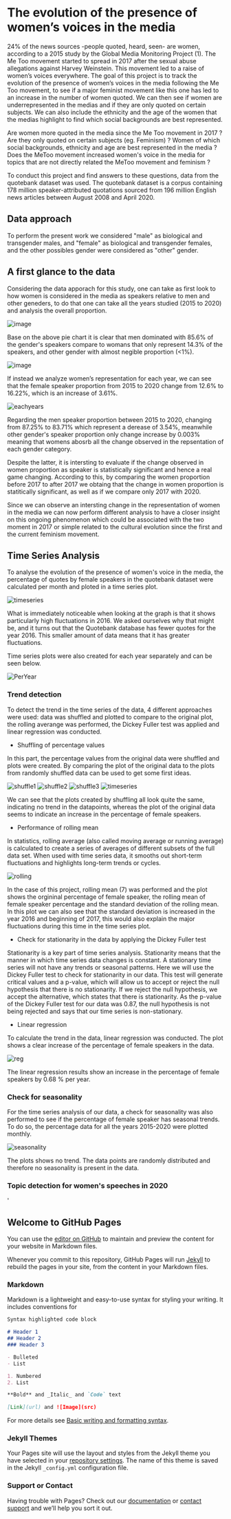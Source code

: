 
# The evolution of the presence of women’s voices in the media

24% of the news sources -people quoted, heard, seen- are women, according to a 2015 study by the Global Media Monitoring Project (1).
The Me Too movement started to spread in 2017 after the sexual abuse allegations against Harvey Weinstein. This movement led to a raise of women’s voices everywhere.
The goal of this project is to track the evolution of the presence of women’s voices in the media following the Me Too movement, to see if a major feminist movement like this one has led to an increase in the number of women quoted. We can then see if women are underrepresented in the medias and if they are only quoted on certain subjects. We can also include the ethnicity and the age of the women that the medias highlight to find which social backgrounds are best represented.

Are women more quoted in the media since the Me Too movement in 2017 ? Are they only quoted on certain subjects (eg. Feminism) ? Women of which social backgrounds, ethnicity and age are best represented in the media ? Does the MeToo movement increased women's voice in the media for topics that are not directly related the MeToo movement and feminism ?

To conduct this project and find answers to these questions, data from the quotebank dataset was used. The quotebank dataset is a corpus containing 178 million speaker-attributed quotations sourced from 196 million English news articles between August 2008 and April 2020.

## Data approach 

To perform the present work we considered "male" as biological and transgender males, and "female" as biological and transgender females, and the other possibles gender  were considered as "other" gender. 

## A first glance to the data

Considering the data apporach for this study, one can take as first look to how women is considered in the media as speakers relative to men and other geneders, to do that one can take all the years studied (2015 to 2020) and analysis the overall proportion. 

![image](https://user-images.githubusercontent.com/91272237/146225019-7ef98f47-adab-4d9e-820b-6942ddc9789d.png)

Base on the above pie chart it is clear that men dominated with 85.6% of the gender's speakers compare to womans that only represent 14.3% of the speakers, and other gender with almost negible proportion (<1%).

![image](https://user-images.githubusercontent.com/91272237/146229279-5de6300a-e1be-4b49-8298-cafda2cbcc73.png)

If instead we analyze women’s representation for each year, we can see that the female speaker proportion from 2015 to 2020 change from 12.6% to 16.22%, which is an increase of 3.61%. 

![eachyears](https://user-images.githubusercontent.com/91272237/146222509-d69f2460-32cd-4b87-b5b2-731be6f35123.png)

Regarding the men speaker proportion between 2015 to 2020, changing from 87.25% to	 83.71% which represent a derease of 3.54%, meanwhile other gender's speaker proportion only change increase by 0.003% meaning that womens abosrb all the change observed in the repsentation of each gender category. 

Despite the latter, it is intersting to evaluate if the change observed in women proportion as speaker is statistically significant and hence a real game changing. According to this, by comparing the women proportion before 2017 to after 2017 we obtaing that the change in women proportion is statitically significant, as well as if we compare only 2017 with 2020. 

Since we can observe an intersting change in the representation of women in the media we can now perform different analysis to have a closer insight on this ongoing phenomenon which could be associated with the two moment in 2017 or simple related to the cultural evolution since the first and the current feminism movement. 

## Time Series Analysis

To analyse the evolution of the presence of women's voice in the media, the percentage of quotes by female speakers in the quotebank dataset were calculated per month and ploted in a time series plot. 

![timeseries](https://user-images.githubusercontent.com/91726001/146341654-82347c16-40e4-488f-9cfe-77036315b76d.png)

What is immediately noticeable when looking at the graph is that it shows particularly high fluctuations in 2016. We asked ourselves why that might be, and it turns out that the Quotebank database has fewer quotes for the year 2016. This smaller amount of data means that it has greater fluctuations. 

Time series plots were also created for each year separately and can be seen below. 

![PerYear](https://user-images.githubusercontent.com/91272237/146222922-514ffc7c-0f09-4e05-ab61-1c36bbda28e1.png)

### Trend detection

To detect the trend in the time series of the data, 4 different approaches were used: data was shuffled and plotted to compare to the original plot, the rolling averange was performed, the Dickey Fuller test was applied and linear regression was conducted. 

- Shuffling of percentage values

In this part, the percentage values from the original data were shuffled and plots were created. By comparing the plot of the original data to the plots from randomly shuffled data can be used to get some first ideas.  

![shuffle1](https://user-images.githubusercontent.com/91726001/146341320-fb574c4a-2c92-4f88-ba2b-731b3421774b.png)
![shuffle2](https://user-images.githubusercontent.com/91726001/146341284-61eba204-5580-4f16-a3ff-8396eea9fc7f.png)
![shuffle3](https://user-images.githubusercontent.com/91726001/146341128-0f9fa9bc-10d9-42cf-aeec-7cf8602de5f8.png)
![timeseries](https://user-images.githubusercontent.com/91726001/146341403-908bd45b-111c-41cd-8223-669558992493.png)

          
We can see that the plots created by shuffling all look quite the same, indicating no trend in the datapoints, whereas the plot of the original data seems to indicate an increase in the percentage of female speakers.  

- Performance of rolling mean 

In statistics, rolling average (also called moving average or running average) is calculated to create a series of averages of different subsets of the full data set. When used with time series data, it smooths out short-term fluctuations and highlights long-term trends or cycles. 

![rolling](https://user-images.githubusercontent.com/91726001/146338375-abb3a593-a36d-4559-a1eb-d17a36724cfb.png)

In the case of this project, rolling mean (7) was performed and the plot shows the orgininal percentage of female speaker, the rolling mean of female speaker percentage and the standard deviation of the rolling mean. In this plot we can also see that the standard deviation is increased in the year 2016 and beginning of 2017, this would also explain the major fluctuations during this time in the time series plot. 

- Check for stationarity in the data by applying the Dickey Fuller test

Stationarity is a key part of time series analysis. Stationarity means that the manner in which time series data changes is constant. A stationary time series will not have any trends or seasonal patterns. Here we will use the Dickey Fuller test to check for stationarity in our data. This test will generate critical values and a p-value, which will allow us to accept or reject the null hypothesis that there is no stationarity. If we reject the null hypothesis, we accept the alternative, which states that there is stationarity. As the p-value of the Dickey Fuller test for our data was 0.87, the null hypothesis is not being rejected and says that our time series is non-stationary. 

- Linear regression

To calculate the trend in the data, linear regression was conducted. The plot shows a clear increase of the percentage of female speakers in the data.  

![reg](https://user-images.githubusercontent.com/91726001/146344228-d7ee567b-7405-49f4-9140-0f1e5bab5286.png)

The linear regression results show an increase in the percentage of female speakers by 0.68 % per year.

### Check for seasonality

For the time series analysis of our data, a check for seasonality was also performed to see if the percentage of female speaker has seasonal trends. To do so, the percentage data for all the years 2015-2020 were plotted monthly. 

![seasonality](https://user-images.githubusercontent.com/91726001/146344280-5cf7eb3a-bc53-4bf6-bfae-4751fb554df6.png)

The plots shows no trend. The data points are randomly distributed and therefore no seasonality is present in the data. 

### Topic detection for women's speeches in 2020

<link rel="stylesheet" type="text/css" href="https://cdn.jsdelivr.net/gh/bmabey/pyLDAvis@3.3.1/pyLDAvis/js/ldavis.v1.0.0.css">
<div id="ldavis_el1392820840974338886766994874"></div><script type="text/javascript">\n\nvar ldavis_el1392820840974338886766994874_data = {"mdsDat": {"x": [-0.0008585790366174938, -0.0026230382657705083, -0.0369594843378019, 0.04044110164018991], "y": [0.005081921297968409, 0.03470364841636374, -0.022020046436921466, -0.017765523277410655], "topics": [1, 2, 3, 4], "cluster": [1, 1, 1, 1], "Freq": [56.053258217602405, 25.063965444142873, 10.564804125852278, 8.317972212402447]}, "tinfo": {"Term": ["hope", "feel_like", "kid", "young", "live", "hear", "mean", "ask", "market", "lead", "happy", "face", "man", "run", "end", "let", "job", "case", "grow", "system", "use", "care", "song", "industry", "doesn", "today", "build", "matter", "girl", "New", "neutral", "Life", "magical", "carbon", "coast", "meat", "symbolic", "airport", "overnight", "epidemic", "Tennessee", "licence", "mad", "foremost", "grand", "Chief", "wildlife", "drill", "Agreement", "bacteria", "liberty", "spare", "casualty", "ACT", "conclude", "diabetes", "treasure", "veil", "exception", "heroine", "employ", "blind", "amenity", "organize", "considerable", "email", "dedicated", "debt", "reserve", "cook", "surround", "east", "stick", "idea", "possibility", "Court", "use", "match", "send", "bit", "fund", "increase", "price", "service", "region", "future", "school", "student", "include", "line", "order", "stop", "learn", "sexual", "game", "pay", "shoot", "area", "money", "patient", "set", "million", "person", "girl", "spend", "job", "care", "month", "end", "today", "kid", "allow", "bad", "live", "strong", "ask", "grow", "mean", "young", "story", "number", "run", "actually", "hope", "plight", "Social Security", "abundance", "Kong", "thigh", "Premier", "Economic", "Hong", "crude", "squeeze", "kapag", "autonomy", "pile", "Hong Kong", "Grace", "Semitism", "slide", "significance", "membership", "actionable", "African - Americans", "inner", "dense", "poise", "BBC", "attuned", "Security", "bruise", "revolutionary", "controversy", "internationally", "South_Africa", "the next few years", "examine", "siya", "finding", "South Africa", "Africa", "survivor", "monument", "mission", "register", "the United States", "organization", "national", "let", "range", "harm", "story", "open", "United", "reform", "social", "mean", "South", "small", "film", "man", "understand", "process", "proud", "point", "amazing", "thank", "number", "fight", "school", "hope", "company", "police", "law", "force", "system", "power", "key", "ensure", "area", "live", "local", "young", "fun", "old", "today", "actually", "end", "health", "care", "job", "service", "student", "girl", "Lyme", "slice", "terrifying", "psyche", "glimpse", "shortlist", "Alexander", "cabinet", "sprint", "Digital", "pornography", "intervene", "captain", "Carter", "adoption", "doll", "happily", "poster", "Yemen", "certification", "Society", "Theatre", "Congressman", "humanitarian", "italian", "reply", "sunshine", "ecosystem", "Palestinians", "whistle", "dairy", "narrow", "European_Union", "division", "Season", "the European Union", "kiss", "don_think", "visit", "market", "matter", "announce", "powerful", "member", "inspire", "voice", "hope", "lead", "young", "dream", "happy", "turn", "news", "health", "feel_like", "write", "stage", "plan", "role", "deal", "don_want", "action", "real", "doesn", "person", "girl", "friend", "live", "face", "job", "game", "let", "kid", "run", "past", "proud", "old", "mean", "away", "meet", "Alex", "mosque", "execution", "pretend", "breeding", "the Soviet Union", "Soviet", "Syrians", "drum", "mandatory", "vitality", "Becky", "Madison", "profoundly", "comfortably", "Ghana", "quota", "Jews", "occupy", "Leo", "unclear", "Year", "turnover", "practically", "remark", "reiterate", "intent", "this evening", "grieve", "gutte", "Afghanistan", "convey", "plate", "protective", "David", "executive", "favorite", "Women", "pocket", "feel_like", "sentence", "movie", "Sunday", "hear", "song", "hope", "morning", "attack", "God", "New", "ask", "kid", "season", "industry", "Trump", "system", "man", "build", "grow", "information", "end", "case", "easy", "use", "actually", "mean", "care", "live", "today", "student", "bad", "stop", "face", "set", "run", "lead", "young", "job", "open", "strong", "point", "happy"], "Freq": [357.0, 256.0, 321.0, 338.0, 368.0, 257.0, 366.0, 301.0, 219.0, 227.0, 253.0, 257.0, 308.0, 293.0, 335.0, 338.0, 348.0, 269.0, 291.0, 269.0, 322.0, 336.0, 170.0, 220.0, 259.0, 331.0, 261.0, 204.0, 336.0, 172.0, 13.467263650207904, 11.526049720024538, 10.4739900443763, 21.877937745824397, 14.290989648087567, 20.911887575728887, 8.54150790750308, 14.251784976162481, 9.478941212404493, 12.33117018084707, 13.244890128213308, 9.451679553451706, 15.097974377394344, 8.49231667263122, 11.341885446893517, 16.061918130479246, 9.410118060926246, 12.181774170986198, 7.499703084362077, 8.4414070087285, 10.297404607367383, 7.47766275300907, 8.394580161598466, 7.4571117726776075, 14.871291712305542, 12.138918009351016, 10.235162805183878, 7.434646993481509, 11.13632404943265, 10.218596268786264, 19.429459800688374, 12.999886725754637, 11.142233298982333, 15.677991641925058, 10.212143560896155, 24.16427386321171, 27.38036126108585, 27.31511048829346, 20.52309197561327, 24.572071243427605, 31.752724382487134, 16.133752316332227, 47.73880049383325, 169.2802562384866, 36.34605628926131, 32.74688441929967, 222.45689813492422, 66.85129750441509, 101.62962644853546, 179.5078835466312, 91.01005973696417, 151.35418794634015, 72.71130835261278, 220.57412730191697, 73.13819419109463, 185.60057161178915, 241.7188888402838, 216.57497834846595, 162.86838339532392, 128.77467437574902, 101.15825132170934, 150.21199536097143, 190.35595041308295, 49.153173526213564, 201.90179027176237, 187.35564211739162, 66.80736405700635, 185.9123928732421, 176.822511422982, 117.776310321682, 162.69073443098043, 112.6582040346423, 190.63627035260586, 204.46341349168708, 125.12424131376824, 209.54397575038877, 201.65118856047536, 156.0837339025711, 198.70071883421076, 196.41983381035448, 191.37995250408235, 149.3742825340063, 163.7113574493619, 209.01153516791348, 174.77902000897456, 175.96955424560696, 170.5794491229504, 195.674434605691, 185.56308261720713, 182.90996027456947, 172.65930684291763, 169.53037365272084, 168.60325298577047, 176.88502976978936, 5.882400708530839, 6.701002674596055, 5.857353969603921, 10.037663493902082, 5.8219121542235825, 9.139725014879941, 5.801037103373285, 9.11573950024622, 4.942618924631048, 4.913599208031395, 4.838495288197482, 4.837329787082432, 6.424584813943898, 7.215843490191469, 6.397588498329942, 4.723487489331892, 5.509698121557533, 5.461271227245883, 9.995800194943545, 5.3103823584229435, 4.535645867816096, 10.687563403080867, 4.510099584468265, 5.271742105303282, 12.588290551698, 5.928254826034285, 14.097828893755578, 4.4645598354366, 5.890316518954356, 6.498880357707516, 12.894364863525727, 16.053033453161806, 7.939599688556862, 12.060876227636289, 14.601212178199395, 19.602954830416277, 14.926379914469827, 29.171041647039623, 16.173267397169838, 11.487762201895825, 24.703384574673105, 17.456545337487928, 23.883988997397328, 36.18143149886564, 73.95717747315184, 119.27585226005758, 33.88273724266725, 23.524624615583907, 107.11041498701817, 88.7661299973676, 33.76771652454939, 28.831698415022032, 70.2804763974084, 106.64263470100677, 36.085669079457496, 68.63930810044009, 80.54633572007978, 93.0771737417528, 86.08272501681681, 82.06988222280755, 73.32332696650114, 85.12246775608321, 64.05494711594633, 62.1917202502371, 86.74320640880313, 72.00399323871888, 97.64853180644306, 94.23653021434492, 71.21286744620889, 62.046847446552235, 75.82898272236505, 53.168092557830434, 75.82725523377647, 61.73304003944016, 41.17276615537684, 70.07322698297813, 79.0752093910185, 88.9781829128305, 66.62269402860086, 82.48555239720682, 65.0933350927588, 70.60155795874817, 78.19889527947804, 73.89866433403616, 77.61192812409455, 72.93020273291178, 75.90145849716677, 74.33602900900081, 73.42804919495632, 72.62049995680506, 71.36548195801294, 5.065692322675571, 5.5634752976787185, 3.616448685198967, 4.773840688247481, 4.125888185427378, 4.050735480658652, 3.2783731493898403, 4.985898634792864, 4.951225976235333, 3.3284740881814563, 4.301444515829997, 3.706501961611681, 3.6935646733758594, 4.5907701505646585, 5.076617835362516, 4.12060228277356, 4.369762162604741, 3.4865615786961985, 3.4781784026270937, 4.011798884829892, 4.016868258406201, 4.029142734280212, 3.8830317652561774, 7.419681835563488, 3.8787382659312524, 3.272756618503898, 4.2774753952404305, 6.2074441841051815, 2.685094368298825, 4.165893164249356, 6.634041733808831, 7.124692474383475, 7.557826868381546, 6.081224068841995, 6.402400223271281, 6.308100902409311, 7.9200268552202715, 33.70825516118099, 21.414928032297862, 39.25232478582224, 36.0539553704861, 13.184452936344753, 15.689294497447236, 31.143457606123253, 21.83886447853637, 24.44711306620173, 46.4643331941727, 34.60637317229045, 43.72675425201584, 25.57576323288637, 36.272527860127504, 31.691129399216933, 19.1875237519679, 38.853421694106345, 35.5725689626337, 31.807549952996222, 21.130246492472306, 36.2059603387948, 29.1713325507395, 31.8774222007526, 25.129266271985273, 28.938178189138256, 35.85021992000487, 34.05555224252939, 36.918644403823336, 38.64555792875812, 32.95108694756304, 39.649414738244786, 33.05887123260299, 38.32728767234388, 36.01279254456104, 36.51753401209816, 35.58514061494224, 34.206318716377986, 28.446813291582224, 29.622030435060527, 30.555284762201275, 32.52990962633614, 29.951185750825076, 29.696145096838514, 5.313071546980465, 4.283677348531647, 3.1579464943392894, 5.5618503866239095, 3.3777217637072745, 3.267537882557263, 3.226636882706125, 3.3348021637117347, 2.9026261407253138, 2.849792594556832, 3.1123355635959484, 3.1830819146869804, 3.179626794807976, 2.537302593847217, 2.6230117393938768, 4.796387901846778, 4.669454355758302, 4.212997555916096, 3.0054385686323157, 2.5249000548594562, 2.546515634356587, 7.878405059025875, 3.3663913061757955, 3.2518737741038586, 3.2441825951780197, 2.3952045362056453, 3.57164049452083, 2.376367670976271, 3.612102739268264, 3.9078171458173716, 4.302023804380334, 4.5875682392097135, 4.688049895472284, 3.8903886252624273, 10.90152123207843, 8.495654477268445, 11.937911828802596, 6.544350259921809, 5.111908559028882, 38.024087740329506, 8.40360614735003, 19.14091577872627, 8.734204953400788, 33.638731907979256, 25.296813625707635, 39.68335868398873, 14.610625803510834, 19.797868348428434, 18.92084324205675, 24.05410237168346, 33.38474149887227, 33.72572016042434, 23.650449309612743, 26.1399094262841, 19.99496963603889, 29.102034352412662, 30.88456342597754, 28.106907560481133, 29.277395926927543, 24.02728951441998, 31.244165393969553, 27.608422962547984, 22.366916068406173, 29.917170693276876, 28.130215276925448, 31.404840003784557, 29.540722489306823, 30.771882785328604, 29.236173772223857, 29.241475583546787, 26.1259770631958, 24.294139184323466, 25.811280424440195, 25.632908610163096, 26.870445453136423, 24.089230546705735, 27.05813055397032, 26.328581062558246, 24.833398402671182, 24.913115039586472, 24.71211987699331, 24.525646712081045], "Total": [357.0, 256.0, 321.0, 338.0, 368.0, 257.0, 366.0, 301.0, 219.0, 227.0, 253.0, 257.0, 308.0, 293.0, 335.0, 338.0, 348.0, 269.0, 291.0, 269.0, 322.0, 336.0, 170.0, 220.0, 259.0, 331.0, 261.0, 204.0, 336.0, 172.0, 14.398303267269002, 12.340793886719863, 11.292800527235594, 23.60573669310381, 15.435760418281635, 22.594840876535624, 9.229848357170068, 15.405621892405502, 10.258698514708351, 13.351273918686822, 14.34639057519177, 10.249939159419679, 16.39345047037285, 9.223728792446238, 12.328154569089698, 17.469474479149085, 10.244065539285948, 13.297921611081014, 8.187367550318735, 9.216358831720566, 11.26783539616966, 8.185107709938872, 9.19565831417371, 8.181686803713909, 16.335733759755325, 13.341957241536548, 11.252111028251097, 8.177653228923454, 12.249995167535921, 11.25104285831766, 21.503507789321556, 14.366357255580816, 12.292684922424169, 17.435781669245397, 11.248364715102968, 27.48636302367281, 31.410786211505485, 31.41324915662998, 23.33241646326161, 28.466949695377973, 37.50497372705273, 18.233020689277446, 58.5732622530049, 233.70023061043804, 43.927540488306875, 39.31782311820555, 322.5047394561052, 86.26101815681992, 137.62633854100562, 259.01277795167044, 122.11373115687405, 216.7709783532548, 96.20429294981373, 335.10725183888366, 97.84752523262232, 279.058595841246, 377.4734896839457, 334.75027740815744, 242.40004877047883, 185.90163546896417, 141.90890416230556, 223.75466830443042, 294.2911584944226, 62.71419505169602, 318.805459714369, 297.04421172743145, 89.63455220580761, 296.65579618494684, 279.8030407895997, 173.83130486223124, 254.67616975624702, 165.31285923813954, 307.5491413799638, 336.4580938949799, 187.72025608210447, 348.5358734942917, 336.24679890306425, 247.9370146181694, 335.81188512632104, 331.32943369202917, 321.2939232117417, 235.30804279251774, 264.76655051076057, 368.41101560431736, 295.07618137334384, 301.67660680839595, 291.9449404120334, 366.25181893681844, 338.8335198204001, 338.2198121986723, 302.0803373573658, 293.21563068973154, 292.77052602690463, 357.2692518622957, 6.601855664988056, 7.542088665545745, 6.6001419213447, 11.342357118428973, 6.588401901380534, 10.372885258276378, 6.593881109961572, 10.388801495230432, 5.650384475874011, 5.647018819543575, 5.647711123454967, 5.650393785252663, 7.510352215780618, 8.512734574525467, 7.579128309779217, 5.6190160119418335, 6.631973692241644, 6.608727928312769, 12.361156035421907, 6.63311640851307, 5.6732344331382825, 13.388966934337626, 5.651006490972068, 6.645030362547574, 15.90988429031152, 7.496493307125066, 17.855516124034146, 5.675607266805615, 7.546806075678534, 8.330145295613868, 16.830363646454366, 21.122574202790407, 10.244582072528512, 15.866823102677968, 19.530818867368552, 26.989946497927747, 20.165318144877908, 43.13420028461665, 24.351704054860896, 16.243196721947236, 42.94028970101693, 28.210239920372686, 42.411726167346984, 72.78190150206981, 182.15712306693203, 338.97414195297546, 67.22922880516197, 42.48455084912327, 338.2198121986723, 266.6766088509831, 71.39701257258416, 57.692776026168126, 201.89277555942226, 366.25181893681844, 79.9317799584508, 198.08648207403607, 250.1268229925961, 308.25069925798283, 277.4882020943134, 259.02810027278605, 223.66910802226045, 282.12004138957025, 185.05205512921398, 181.65852207070208, 302.0803373573658, 227.93127431104304, 377.4734896839457, 357.2692518622957, 232.45044402684212, 189.0322410611172, 264.3945739954503, 149.70806152835695, 269.05162095604067, 194.138475476898, 99.21515625526561, 241.26753504648627, 296.65579618494684, 368.41101560431736, 224.4207674099962, 338.8335198204001, 218.28296358988578, 258.61107502721603, 331.32943369202917, 292.77052602690463, 335.81188512632104, 294.6801214771629, 336.24679890306425, 348.5358734942917, 335.10725183888366, 334.75027740815744, 336.4580938949799, 6.774652330000318, 7.845959269166948, 5.218939350233508, 6.933880756181003, 6.035839769952514, 6.109844851685083, 5.066796637610745, 7.804128717006936, 7.762569641395301, 5.299968132086229, 7.133911350008933, 6.203654454165645, 6.21997203031097, 7.866666161498276, 8.82083050712253, 7.1800216539057375, 7.660871275425897, 6.131221660771245, 6.120130722364175, 7.125004082572018, 7.157474605953243, 7.195974932014453, 7.042938530093939, 13.49109987525025, 7.125782927977119, 6.053801373153866, 8.028705634067093, 11.665816116369859, 5.119469726495698, 7.957008900979495, 12.721903268982595, 14.350905572269513, 15.858620907611062, 12.422090026930126, 13.292667946175943, 13.077093648369656, 18.396465318081958, 153.69745217825812, 81.97641791091631, 219.84052872938855, 204.95839367227728, 43.68979914424272, 59.13249080921115, 177.07711838524398, 103.17359375534681, 124.98918822506751, 357.2692518622957, 227.05698660078332, 338.8335198204001, 138.82404894058098, 253.65958747277563, 204.48939160987354, 87.26386562581199, 294.6801214771629, 256.7670764106676, 213.3563298664626, 104.33756668882907, 276.91935570770016, 187.36469390321443, 222.88770889687208, 146.29981744723426, 190.09333438458972, 284.9742825916594, 259.69714719830233, 307.5491413799638, 336.4580938949799, 249.34493191400142, 368.41101560431736, 257.6696028755819, 348.5358734942917, 318.805459714369, 338.97414195297546, 321.2939232117417, 293.21563068973154, 195.94991450998322, 223.66910802226045, 258.61107502721603, 366.25181893681844, 264.0762781300233, 251.6032532027359, 7.717374070440361, 6.90646158918266, 5.121975545722272, 9.311475183337565, 5.801993825875934, 5.81076341863343, 5.821097837698857, 6.022916072523683, 5.309893992375903, 5.324238018050528, 5.8937271878294855, 6.172414607529138, 6.256785452862801, 5.012913364313466, 5.357002200687131, 9.903763829047575, 9.732514408724787, 8.797426944773205, 6.322308474740584, 5.333573160272701, 5.411414872390543, 16.7438391846363, 7.162753198872573, 7.1691941105638675, 7.163802480710504, 5.294589293304782, 7.900084518611283, 5.28192879770202, 8.032272344179152, 8.822027334805957, 9.833299627205708, 10.734588945180942, 11.203819136380403, 9.00657656465267, 37.48398179737039, 26.73251731039411, 44.10489536469704, 19.010378225863192, 13.617682788064062, 256.7670764106676, 28.56746089285202, 100.9148173959866, 30.717675565832845, 257.8924547752502, 170.1290217637727, 357.2692518622957, 72.390559973642, 118.73472842194452, 115.06475845957469, 172.52454328672653, 301.67660680839595, 321.2939232117417, 177.26530536162875, 220.30505001624766, 138.1437939164923, 269.05162095604067, 308.25069925798283, 261.55527617869234, 291.9449404120334, 204.3615634129165, 335.81188512632104, 269.02409840930596, 182.14326200696775, 322.5047394561052, 292.77052602690463, 366.25181893681844, 336.24679890306425, 368.41101560431736, 331.32943369202917, 334.75027740815744, 264.76655051076057, 223.75466830443042, 257.6696028755819, 254.67616975624702, 293.21563068973154, 227.05698660078332, 338.8335198204001, 348.5358734942917, 266.6766088509831, 295.07618137334384, 282.12004138957025, 253.65958747277563], "Category": ["Default", "Default", "Default", "Default", "Default", "Default", "Default", "Default", "Default", "Default", "Default", "Default", "Default", "Default", "Default", "Default", "Default", "Default", "Default", "Default", "Default", "Default", "Default", "Default", "Default", "Default", "Default", "Default", "Default", "Default", "Topic1", "Topic1", "Topic1", "Topic1", "Topic1", "Topic1", "Topic1", "Topic1", "Topic1", "Topic1", "Topic1", "Topic1", "Topic1", "Topic1", "Topic1", "Topic1", "Topic1", "Topic1", "Topic1", "Topic1", "Topic1", "Topic1", "Topic1", "Topic1", "Topic1", "Topic1", "Topic1", "Topic1", "Topic1", "Topic1", "Topic1", "Topic1", "Topic1", "Topic1", "Topic1", "Topic1", "Topic1", "Topic1", "Topic1", "Topic1", "Topic1", "Topic1", "Topic1", "Topic1", "Topic1", "Topic1", "Topic1", "Topic1", "Topic1", "Topic1", "Topic1", "Topic1", "Topic1", "Topic1", "Topic1", "Topic1", "Topic1", "Topic1", "Topic1", "Topic1", "Topic1", "Topic1", "Topic1", "Topic1", "Topic1", "Topic1", "Topic1", "Topic1", "Topic1", "Topic1", "Topic1", "Topic1", "Topic1", "Topic1", "Topic1", "Topic1", "Topic1", "Topic1", "Topic1", "Topic1", "Topic1", "Topic1", "Topic1", "Topic1", "Topic1", "Topic1", "Topic1", "Topic1", "Topic1", "Topic1", "Topic1", "Topic1", "Topic1", "Topic1", "Topic2", "Topic2", "Topic2", "Topic2", "Topic2", "Topic2", "Topic2", "Topic2", "Topic2", "Topic2", "Topic2", "Topic2", "Topic2", "Topic2", "Topic2", "Topic2", "Topic2", "Topic2", "Topic2", "Topic2", "Topic2", "Topic2", "Topic2", "Topic2", "Topic2", "Topic2", "Topic2", "Topic2", "Topic2", "Topic2", "Topic2", "Topic2", "Topic2", "Topic2", "Topic2", "Topic2", "Topic2", "Topic2", "Topic2", "Topic2", "Topic2", "Topic2", "Topic2", "Topic2", "Topic2", "Topic2", "Topic2", "Topic2", "Topic2", "Topic2", "Topic2", "Topic2", "Topic2", "Topic2", "Topic2", "Topic2", "Topic2", "Topic2", "Topic2", "Topic2", "Topic2", "Topic2", "Topic2", "Topic2", "Topic2", "Topic2", "Topic2", "Topic2", "Topic2", "Topic2", "Topic2", "Topic2", "Topic2", "Topic2", "Topic2", "Topic2", "Topic2", "Topic2", "Topic2", "Topic2", "Topic2", "Topic2", "Topic2", "Topic2", "Topic2", "Topic2", "Topic2", "Topic2", "Topic2", "Topic2", "Topic2", "Topic3", "Topic3", "Topic3", "Topic3", "Topic3", "Topic3", "Topic3", "Topic3", "Topic3", "Topic3", "Topic3", "Topic3", "Topic3", "Topic3", "Topic3", "Topic3", "Topic3", "Topic3", "Topic3", "Topic3", "Topic3", "Topic3", "Topic3", "Topic3", "Topic3", "Topic3", "Topic3", "Topic3", "Topic3", "Topic3", "Topic3", "Topic3", "Topic3", "Topic3", "Topic3", "Topic3", "Topic3", "Topic3", "Topic3", "Topic3", "Topic3", "Topic3", "Topic3", "Topic3", "Topic3", "Topic3", "Topic3", "Topic3", "Topic3", "Topic3", "Topic3", "Topic3", "Topic3", "Topic3", "Topic3", "Topic3", "Topic3", "Topic3", "Topic3", "Topic3", "Topic3", "Topic3", "Topic3", "Topic3", "Topic3", "Topic3", "Topic3", "Topic3", "Topic3", "Topic3", "Topic3", "Topic3", "Topic3", "Topic3", "Topic3", "Topic3", "Topic3", "Topic3", "Topic3", "Topic3", "Topic4", "Topic4", "Topic4", "Topic4", "Topic4", "Topic4", "Topic4", "Topic4", "Topic4", "Topic4", "Topic4", "Topic4", "Topic4", "Topic4", "Topic4", "Topic4", "Topic4", "Topic4", "Topic4", "Topic4", "Topic4", "Topic4", "Topic4", "Topic4", "Topic4", "Topic4", "Topic4", "Topic4", "Topic4", "Topic4", "Topic4", "Topic4", "Topic4", "Topic4", "Topic4", "Topic4", "Topic4", "Topic4", "Topic4", "Topic4", "Topic4", "Topic4", "Topic4", "Topic4", "Topic4", "Topic4", "Topic4", "Topic4", "Topic4", "Topic4", "Topic4", "Topic4", "Topic4", "Topic4", "Topic4", "Topic4", "Topic4", "Topic4", "Topic4", "Topic4", "Topic4", "Topic4", "Topic4", "Topic4", "Topic4", "Topic4", "Topic4", "Topic4", "Topic4", "Topic4", "Topic4", "Topic4", "Topic4", "Topic4", "Topic4", "Topic4", "Topic4", "Topic4", "Topic4", "Topic4", "Topic4", "Topic4"], "logprob": [30.0, 29.0, 28.0, 27.0, 26.0, 25.0, 24.0, 23.0, 22.0, 21.0, 20.0, 19.0, 18.0, 17.0, 16.0, 15.0, 14.0, 13.0, 12.0, 11.0, 10.0, 9.0, 8.0, 7.0, 6.0, 5.0, 4.0, 3.0, 2.0, 1.0, -8.8566, -9.0122, -9.108, -8.3714, -8.7972, -8.4165, -9.3119, -8.8, -9.2078, -8.9447, -8.8732, -9.2107, -8.7423, -9.3177, -9.0284, -8.6804, -9.2151, -8.9569, -9.442, -9.3237, -9.125, -9.4449, -9.3293, -9.4477, -8.7574, -8.9604, -9.131, -9.4507, -9.0466, -9.1326, -8.4901, -8.8919, -9.0461, -8.7046, -9.1333, -8.272, -8.147, -8.1494, -8.4353, -8.2552, -7.9989, -8.6759, -7.5911, -6.3253, -7.8638, -7.968, -6.0521, -7.2544, -6.8355, -6.2666, -6.9459, -6.4372, -7.1704, -6.0606, -7.1645, -6.2333, -5.9691, -6.0789, -6.3639, -6.5988, -6.8402, -6.4448, -6.208, -7.5619, -6.1491, -6.2238, -7.255, -6.2316, -6.2817, -6.6881, -6.365, -6.7325, -6.2065, -6.1365, -6.6275, -6.1119, -6.1503, -6.4065, -6.1651, -6.1766, -6.2026, -6.4504, -6.3588, -6.1145, -6.2933, -6.2865, -6.3177, -6.1804, -6.2335, -6.2479, -6.3055, -6.3238, -6.3293, -6.2814, -8.88, -8.7497, -8.8843, -8.3456, -8.8904, -8.4394, -8.8939, -8.442, -9.0541, -9.06, -9.0754, -9.0756, -8.7919, -8.6757, -8.7961, -9.0994, -8.9455, -8.9543, -8.3498, -8.9823, -9.14, -8.2829, -9.1457, -8.9896, -8.1192, -8.8723, -8.006, -9.1558, -8.8787, -8.7804, -8.0952, -7.8761, -8.5801, -8.162, -7.9709, -7.6763, -7.9489, -7.2788, -7.8686, -8.2107, -7.445, -7.7923, -7.4788, -7.0634, -6.3485, -5.8705, -7.1291, -7.4939, -5.9781, -6.166, -7.1325, -7.2905, -6.3995, -5.9825, -7.0661, -6.4231, -6.2632, -6.1186, -6.1967, -6.2444, -6.3571, -6.2079, -6.4922, -6.5218, -6.189, -6.3753, -6.0706, -6.1062, -6.3863, -6.5241, -6.3235, -6.6785, -6.3235, -6.5292, -6.9342, -6.4024, -6.2816, -6.1636, -6.4529, -6.2394, -6.4762, -6.3949, -6.2927, -6.3493, -6.3003, -6.3625, -6.3225, -6.3434, -6.3557, -6.3667, -6.3842, -8.1656, -8.0719, -8.5026, -8.2249, -8.3708, -8.3892, -8.6007, -8.1815, -8.1884, -8.5856, -8.3291, -8.478, -8.4815, -8.264, -8.1634, -8.3721, -8.3134, -8.5392, -8.5416, -8.3988, -8.3976, -8.3945, -8.4315, -7.7839, -8.4326, -8.6024, -8.3347, -7.9623, -8.8004, -8.3612, -7.8959, -7.8245, -7.7655, -7.9829, -7.9314, -7.9462, -7.7187, -6.2703, -6.724, -6.1181, -6.2031, -7.209, -7.0351, -6.3495, -6.7044, -6.5916, -5.9494, -6.244, -6.0101, -6.5464, -6.197, -6.332, -6.8338, -6.1283, -6.2165, -6.3284, -6.7374, -6.1989, -6.4149, -6.3262, -6.564, -6.4229, -6.2087, -6.2601, -6.1794, -6.1336, -6.2931, -6.108, -6.2898, -6.1419, -6.2042, -6.1903, -6.2162, -6.2557, -6.44, -6.3996, -6.3685, -6.3059, -6.3885, -6.3971, -7.8788, -8.0942, -8.399, -7.833, -8.3318, -8.3649, -8.3775, -8.3446, -8.4834, -8.5017, -8.4136, -8.3911, -8.3922, -8.6179, -8.5846, -7.9811, -8.0079, -8.1108, -8.4485, -8.6228, -8.6142, -7.4848, -8.3351, -8.3697, -8.3721, -8.6755, -8.2759, -8.6834, -8.2647, -8.186, -8.0899, -8.0256, -8.004, -8.1905, -7.1601, -7.4094, -7.0693, -7.6704, -7.9174, -5.9108, -7.4203, -6.5971, -7.3817, -6.0333, -6.3183, -5.868, -6.8672, -6.5634, -6.6087, -6.3687, -6.0409, -6.0307, -6.3856, -6.2855, -6.5535, -6.1782, -6.1187, -6.213, -6.1722, -6.3698, -6.1071, -6.2309, -6.4414, -6.1505, -6.2121, -6.102, -6.1632, -6.1224, -6.1736, -6.1734, -6.286, -6.3587, -6.2982, -6.3051, -6.2579, -6.3672, -6.251, -6.2783, -6.3368, -6.3336, -6.3417, -6.3493], "loglift": [30.0, 29.0, 28.0, 27.0, 26.0, 25.0, 24.0, 23.0, 22.0, 21.0, 20.0, 19.0, 18.0, 17.0, 16.0, 15.0, 14.0, 13.0, 12.0, 11.0, 10.0, 9.0, 8.0, 7.0, 6.0, 5.0, 4.0, 3.0, 2.0, 1.0, 0.512, 0.5106, 0.5036, 0.5029, 0.5018, 0.5015, 0.5014, 0.501, 0.4998, 0.4994, 0.499, 0.4978, 0.4965, 0.4963, 0.4955, 0.4949, 0.494, 0.4912, 0.4911, 0.491, 0.4888, 0.4885, 0.4877, 0.4861, 0.4849, 0.4844, 0.4841, 0.4836, 0.4836, 0.4826, 0.4774, 0.4789, 0.4806, 0.4726, 0.4822, 0.4501, 0.4415, 0.4391, 0.4506, 0.4317, 0.4124, 0.4565, 0.3743, 0.2564, 0.3894, 0.396, 0.2075, 0.324, 0.2757, 0.2122, 0.2849, 0.2196, 0.2989, 0.1607, 0.2878, 0.171, 0.1331, 0.1434, 0.1812, 0.2117, 0.2404, 0.1804, 0.1432, 0.3352, 0.1221, 0.118, 0.2849, 0.1116, 0.1199, 0.1896, 0.1307, 0.1954, 0.1006, 0.0808, 0.1732, 0.0701, 0.0676, 0.1161, 0.0541, 0.056, 0.0608, 0.1244, 0.0981, 0.0121, 0.0552, 0.0398, 0.0415, -0.048, -0.0232, -0.0358, 0.0195, 0.031, 0.027, -0.1241, 1.2684, 1.2655, 1.2643, 1.2615, 1.2601, 1.2572, 1.2556, 1.253, 1.2499, 1.2446, 1.2291, 1.2284, 1.2276, 1.2185, 1.2143, 1.2101, 1.1983, 1.193, 1.1713, 1.1613, 1.1599, 1.1584, 1.1582, 1.1522, 1.1496, 1.149, 1.1474, 1.1437, 1.1359, 1.1355, 1.1173, 1.1093, 1.1289, 1.1095, 1.0928, 1.064, 1.0829, 0.9926, 0.9745, 1.0373, 0.8309, 0.9038, 0.8095, 0.6848, 0.4824, 0.3393, 0.6985, 0.7926, 0.2339, 0.2837, 0.635, 0.6901, 0.3285, 0.1499, 0.5885, 0.3239, 0.2506, 0.1863, 0.2133, 0.2344, 0.2685, 0.1855, 0.3228, 0.3118, 0.136, 0.2314, 0.0316, 0.0511, 0.2007, 0.2697, 0.1348, 0.3485, 0.1173, 0.238, 0.5042, 0.1474, 0.0616, -0.0371, 0.1693, -0.0291, 0.1738, 0.0855, -0.0601, 0.007, -0.0811, -0.0126, -0.1047, -0.1614, -0.1344, -0.1444, -0.1669, 1.9569, 1.9039, 1.8808, 1.8744, 1.8672, 1.8366, 1.8123, 1.7996, 1.798, 1.7825, 1.7417, 1.7326, 1.7265, 1.7091, 1.6952, 1.6923, 1.6862, 1.6832, 1.6826, 1.6733, 1.67, 1.6677, 1.6522, 1.6497, 1.6394, 1.6326, 1.618, 1.6167, 1.6023, 1.6005, 1.5965, 1.5474, 1.5065, 1.5334, 1.5171, 1.5186, 1.4049, 0.7304, 0.9053, 0.5248, 0.5099, 1.0496, 0.9208, 0.5097, 0.6949, 0.6159, 0.2078, 0.3665, 0.2001, 0.5561, 0.3027, 0.3832, 0.733, 0.2215, 0.271, 0.3444, 0.6507, 0.2131, 0.3878, 0.3029, 0.486, 0.3653, 0.1746, 0.2161, 0.1277, 0.0836, 0.2238, 0.0185, 0.1943, 0.0401, 0.0669, 0.0195, 0.0472, 0.0991, 0.3178, 0.226, 0.1119, -0.1735, 0.071, 0.1108, 2.1134, 2.0091, 2.0031, 1.9714, 1.9458, 1.9111, 1.8967, 1.8956, 1.8828, 1.8617, 1.8482, 1.8245, 1.8098, 1.8058, 1.7727, 1.7617, 1.7523, 1.7505, 1.7431, 1.7389, 1.733, 1.7328, 1.7317, 1.6962, 1.6946, 1.6935, 1.6929, 1.688, 1.6876, 1.6725, 1.6601, 1.6366, 1.6155, 1.6473, 1.2517, 1.3404, 1.1799, 1.4204, 1.507, 0.5768, 1.2631, 0.8243, 1.2292, 0.4499, 0.5809, 0.2892, 0.8864, 0.6954, 0.6815, 0.5165, 0.2855, 0.2327, 0.4725, 0.3552, 0.5539, 0.2627, 0.1861, 0.2561, 0.187, 0.3461, 0.112, 0.2101, 0.3895, 0.1091, 0.1442, 0.0304, 0.0547, 0.0042, 0.059, 0.049, 0.1708, 0.2664, 0.1859, 0.1906, 0.0969, 0.2433, -0.0408, -0.0963, 0.1129, 0.0149, 0.0517, 0.1505]}, "token.table": {"Topic": [1, 1, 2, 3, 4, 1, 2, 3, 4, 1, 2, 1, 1, 4, 3, 4, 1, 2, 3, 4, 1, 2, 4, 1, 3, 4, 1, 2, 1, 2, 3, 1, 2, 3, 4, 1, 2, 4, 1, 3, 2, 1, 2, 3, 4, 1, 2, 4, 1, 2, 3, 4, 1, 2, 1, 2, 1, 2, 1, 2, 3, 4, 1, 2, 1, 2, 4, 1, 1, 3, 4, 1, 4, 1, 2, 3, 4, 2, 3, 4, 1, 2, 1, 2, 3, 4, 1, 2, 3, 2, 2, 1, 2, 3, 1, 2, 3, 4, 1, 2, 4, 1, 2, 4, 3, 4, 1, 2, 3, 4, 1, 3, 4, 1, 1, 3, 1, 2, 3, 4, 1, 2, 3, 4, 1, 2, 3, 4, 1, 2, 3, 4, 2, 3, 2, 1, 2, 3, 4, 1, 2, 1, 2, 3, 4, 1, 3, 4, 1, 2, 1, 2, 3, 4, 1, 2, 3, 4, 1, 2, 1, 2, 3, 4, 1, 2, 3, 4, 1, 2, 3, 4, 1, 2, 3, 4, 1, 2, 3, 2, 1, 2, 3, 4, 1, 1, 2, 3, 4, 1, 2, 3, 4, 1, 2, 3, 4, 1, 2, 1, 2, 3, 4, 2, 3, 1, 3, 1, 2, 3, 1, 2, 3, 4, 1, 2, 3, 4, 1, 1, 2, 3, 1, 2, 1, 2, 4, 1, 2, 3, 4, 1, 3, 4, 1, 2, 4, 1, 3, 4, 1, 2, 3, 2, 1, 2, 3, 1, 2, 3, 4, 1, 2, 3, 4, 1, 2, 3, 4, 1, 2, 1, 2, 1, 2, 3, 4, 1, 2, 3, 4, 1, 3, 1, 2, 3, 4, 1, 2, 3, 4, 1, 2, 3, 4, 1, 1, 4, 1, 4, 1, 2, 3, 4, 1, 2, 3, 1, 2, 3, 1, 2, 3, 1, 2, 3, 4, 1, 2, 3, 4, 1, 1, 2, 3, 1, 3, 2, 4, 1, 2, 3, 4, 1, 2, 3, 4, 1, 2, 3, 4, 1, 2, 3, 4, 1, 2, 3, 4, 1, 2, 3, 4, 1, 2, 3, 1, 2, 3, 4, 1, 1, 2, 3, 4, 1, 2, 3, 4, 1, 2, 3, 4, 1, 2, 3, 4, 1, 2, 3, 4, 1, 2, 3, 4, 2, 3, 1, 2, 1, 3, 4, 1, 2, 3, 4, 1, 3, 4, 2, 3, 4, 1, 2, 3, 4, 1, 2, 3, 4, 1, 2, 3, 4, 1, 2, 3, 4, 1, 1, 2, 3, 4, 1, 2, 3, 1, 2, 3, 4, 1, 2, 3, 4, 1, 2, 3, 4, 1, 2, 3, 4, 1, 2, 3, 4, 1, 2, 1, 2, 3, 4, 1, 2, 3, 4, 1, 2, 3, 1, 3, 1, 2, 3, 1, 2, 3, 4, 2, 1, 2, 3, 4, 1, 2, 3, 4, 1, 2, 3, 1, 2, 3, 4, 1, 2, 3, 4, 1, 2, 3, 4, 1, 2, 3, 4, 1, 1, 1, 2, 3, 4, 1, 2, 3, 4, 1, 2, 3, 4, 1, 3, 1, 1, 2, 3, 4, 1, 4, 1, 2, 3, 4, 1, 2, 3, 4, 1, 2, 3, 4, 1, 2, 3, 4, 1, 2, 3, 1, 2, 3, 4, 1, 2, 3, 4, 1, 2, 1, 2, 3, 4, 1, 2, 3, 4, 1, 2, 3, 4, 1, 2, 3, 4, 1, 2, 4, 1, 2, 3, 4, 1, 2, 4, 1, 2, 3, 4, 1, 2, 3, 4, 1, 2, 3, 4, 1, 1, 2, 3, 4, 1, 2, 3, 4, 1, 4, 1, 2, 3, 4, 1, 2, 3, 4, 1, 2, 3, 4, 1, 2, 3, 4, 1, 2, 1, 1, 2, 3, 4, 1, 2, 3, 4, 1, 2, 3, 4, 1, 2, 3, 4, 2, 1, 2, 3, 4, 1, 2, 3, 4, 2, 1, 2, 3, 4, 1, 2, 3, 4, 1, 2, 1, 2, 3, 4, 1, 3, 1, 2, 3, 4, 2, 3, 1, 2, 3, 4, 1, 2, 3, 4, 1, 2, 4, 1, 2, 3, 4, 1, 2, 3, 4, 1, 2, 3, 4, 3, 4, 1, 2, 4, 1, 2, 3, 4, 1, 2, 3, 1, 2, 4, 1, 2, 3, 4, 1, 2, 3, 4, 1, 2, 3, 4, 1, 2, 3, 4, 1, 2, 3, 4, 1, 2, 4, 1, 2, 4, 2, 3, 4, 1, 2, 3, 1, 2, 1, 2, 3, 4, 1, 2, 3, 4, 1, 2, 3, 4, 1, 2, 3, 4, 1, 2, 3, 4, 1, 2, 3, 4, 1, 2, 3, 4, 1, 2, 3, 4, 1, 2, 3, 4, 1, 2, 3, 4, 1, 3, 1, 2, 1, 2, 3, 1, 3, 1, 2, 1, 2, 3, 4, 1, 2, 3, 4, 1, 2, 3, 4, 1, 1, 2, 3, 4, 1, 3, 4, 2, 1, 2, 3, 4, 1, 2, 3, 4, 1, 2, 3, 4, 1, 2, 3, 4, 1, 2, 3, 4, 1, 2, 3, 4, 1, 2, 3, 1, 2, 3, 4, 1, 2, 3, 4, 1, 1, 2, 3, 4, 1, 3, 1, 2, 3, 4, 1, 2, 3, 4, 3, 4, 1, 2, 3, 4, 1, 2, 3, 4, 2, 1, 2, 4, 1, 2, 3, 4, 1, 1, 2, 3, 4, 1, 2, 4, 1, 4, 1, 2, 3, 4, 1, 2, 3, 4, 1, 1, 2, 3, 4, 1, 3, 4, 1, 2, 3, 4, 1, 3, 4, 1, 1, 2, 3, 4, 1, 2, 3, 4], "Freq": [0.8555692937087855, 0.40678105535737297, 0.10169526383934324, 0.10169526383934324, 0.40678105535737297, 0.16228421887530567, 0.672320335340552, 0.11591729919664691, 0.04636691967865876, 0.17626629249777478, 0.881331462488874, 0.8549756630539311, 0.2591555083043782, 0.6478887707609455, 0.5920900747685532, 0.19736335825618442, 0.06285400834806572, 0.8171021085248544, 0.06285400834806572, 0.06285400834806572, 0.3240223036152483, 0.16201115180762415, 0.48603345542287246, 0.25423730446177756, 0.6355932611544439, 0.12711865223088878, 0.9158833037076762, 0.057242706481729765, 0.14198618882261663, 0.28397237764523325, 0.5679447552904665, 0.8393140154476106, 0.07630127413160097, 0.05086751608773398, 0.05086751608773398, 0.4535270583551665, 0.2401025603056764, 0.29345868481804893, 0.37736075956606535, 0.566041139349098, 0.9099345135197573, 0.12611437095643896, 0.2522287419128779, 0.5044574838257558, 0.12611437095643896, 0.4038868524174684, 0.1009717131043671, 0.5048585655218355, 0.5822808034098371, 0.15643364867726967, 0.09559834085833147, 0.16512440693711797, 0.13194129445067151, 0.791647766704029, 0.09625749423156335, 0.8663174480840702, 0.1174710654074098, 0.8222974578518686, 0.22733919958133386, 0.22733919958133386, 0.11366959979066693, 0.4546783991626677, 0.08816509562859803, 0.8816509562859803, 0.18749156896328592, 0.18749156896328592, 0.5624747068898578, 0.9723847679615979, 0.14760905081013256, 0.7380452540506629, 0.14760905081013256, 0.3196529615834753, 0.4794794423752129, 0.6549792733675004, 0.1159255351092921, 0.09274042808743367, 0.1391106421311505, 0.19533273042411464, 0.5859981912723439, 0.19533273042411464, 0.09640519248992117, 0.8676467324092906, 0.1504588851612263, 0.22568832774183945, 0.4513766554836789, 0.07522944258061315, 0.11201020379959392, 0.7840714265971575, 0.11201020379959392, 0.8898355137934707, 0.9281248617478935, 0.27942816567403483, 0.13971408283701742, 0.5588563313480697, 0.45038406524555186, 0.45038406524555186, 0.03753200543712932, 0.050042673916172425, 0.1983603715677563, 0.7438513933790861, 0.049590092891939073, 0.18937085800231576, 0.757483432009263, 0.04734271450057894, 0.3435778019478576, 0.5153667029217864, 0.3581000123666668, 0.13021818631515156, 0.22788182605151522, 0.292990919209091, 0.16603253107941557, 0.16603253107941557, 0.4980975932382467, 0.9061512672379078, 0.41689972913234913, 0.5558663055097989, 0.5067183839059385, 0.19544851950657627, 0.15925434922758067, 0.1447766811159824, 0.4622042129066856, 0.4762104011765852, 0.014006188269899566, 0.05602475307959826, 0.42082276875039654, 0.10520569218759913, 0.1578085382813987, 0.368219922656597, 0.29861729707651913, 0.11944691883060765, 0.11944691883060765, 0.4777876753224306, 0.32679040542248583, 0.4901856081337288, 0.909071361116667, 0.5786631096567127, 0.2209440964143812, 0.1525566380004061, 0.0473451635173674, 0.15075869899050479, 0.7537934949525239, 0.5772438991501128, 0.2527576836515287, 0.07514417622072474, 0.09563804246274057, 0.22673601974157262, 0.5668400493539316, 0.11336800987078631, 0.9087591593366036, 0.06491136852404311, 0.6332125252997849, 0.20398792761335352, 0.09774421531473189, 0.06374622737917297, 0.49715740760490507, 0.34584863137732524, 0.0756543881137899, 0.08105827297906061, 0.8948411245727068, 0.08134919314297334, 0.3891068472041762, 0.25177501877917285, 0.2975522949208406, 0.06866591421250168, 0.6269892663214317, 0.26630189268490917, 0.07416002074769623, 0.03370910033986192, 0.5834061906953991, 0.2254069373141315, 0.0795553896402817, 0.10938866075538735, 0.4463731942996094, 0.261086207986564, 0.12633203612253097, 0.16844271483004128, 0.13339570370182907, 0.8003742222109744, 0.13339570370182907, 0.8848940781879364, 0.5793780535056896, 0.23099386446958867, 0.11360353990307638, 0.0757356932687176, 0.8680217584916354, 0.61941359164754, 0.18884560720961582, 0.09442280360480791, 0.09819971574900023, 0.6949464092987199, 0.1621541621697013, 0.08493789446984354, 0.05791220077489332, 0.9048918782073281, 0.06960706755440986, 0.34470908794841015, 0.5170636319226152, 0.1761925998383653, 0.7047703993534612, 0.5620226903760521, 0.24851343452002303, 0.08028895576800744, 0.10705194102400993, 0.25627460444643285, 0.6406865111160821, 0.3215448542619908, 0.6430897085239816, 0.9319768446975472, 0.0423625838498885, 0.0423625838498885, 0.6007492135508302, 0.22602445658348067, 0.08624617422264394, 0.08922018023032131, 0.5464194504105252, 0.24533118181697047, 0.10779703443472945, 0.1040798953162905, 0.8699757784246089, 0.28070159354603913, 0.14035079677301956, 0.5614031870920783, 0.9069847950878296, 0.06478462822055926, 0.37334313578281975, 0.18667156789140987, 0.5600147036742297, 0.5549569954149185, 0.30544144708883114, 0.06452988318778123, 0.06883187540029997, 0.9182323990217057, 0.061215493268113715, 0.061215493268113715, 0.8890181153686445, 0.7202755518753345, 0.12004592531255576, 0.3726272166011268, 0.0931568041502817, 0.4657840207514085, 0.8782114089329043, 0.07025691271463234, 0.07025691271463234, 0.8848955361089108, 0.3930229537423502, 0.07860459074847004, 0.5502321352392903, 0.5159548750766214, 0.26470728373496233, 0.14357005219523378, 0.080758154359819, 0.859509943252765, 0.031833701601954256, 0.06366740320390851, 0.031833701601954256, 0.8595773381218375, 0.031836197708216205, 0.06367239541643241, 0.031836197708216205, 0.17695962685542468, 0.8847981342771234, 0.8994182624601187, 0.07495152187167656, 0.24150525342323498, 0.16100350228215665, 0.48301050684646996, 0.08050175114107833, 0.5583426755523014, 0.22333707022092059, 0.13092173081916034, 0.08471406111828023, 0.41782603794350415, 0.5571013839246722, 0.5270093866361317, 0.19518866171708582, 0.22121381661269726, 0.05855659851512575, 0.5263164462099994, 0.2870816979327269, 0.1708819630551946, 0.013670557044415568, 0.5906757555752993, 0.1656773460759986, 0.1872874346946071, 0.06483026585582553, 0.9023966564820574, 0.376655353736187, 0.5649830306042805, 0.8775287579972609, 0.05484554737482881, 0.5545085713691474, 0.2635288259972186, 0.05490183874942054, 0.12078404524872519, 0.2571616053325494, 0.1714410702216996, 0.5143232106650988, 0.8731602642128332, 0.03638167767553472, 0.03638167767553472, 0.8835767720388031, 0.046504040633621214, 0.046504040633621214, 0.5925936776333659, 0.23227289877086704, 0.08338001494338818, 0.0923135879730369, 0.5802687045027648, 0.2901343522513824, 0.07875075275394665, 0.04973731752880842, 0.898790637738655, 0.06302458869861745, 0.7562950643834093, 0.1260491773972349, 0.8979595379067111, 0.08163268526424647, 0.1952371679781196, 0.5857115039343588, 0.1870381282070995, 0.2992610051313592, 0.1870381282070995, 0.2992610051313592, 0.5006411255358235, 0.271665727034943, 0.1280709856021874, 0.10090441289869312, 0.4307911818606921, 0.11336610048965581, 0.15871254068551816, 0.27207864117517394, 0.5335575024458558, 0.17915069425189317, 0.14020489115365553, 0.14799405177330305, 0.5045380470389814, 0.3158846903200579, 0.10529489677335263, 0.07458388521445812, 0.48375459517822955, 0.3238357207391454, 0.11594118396833601, 0.07596146535856498, 0.22230499791693445, 0.7410166597231148, 0.03705083298615574, 0.460897023818122, 0.3540223516284125, 0.07347633713042524, 0.11355433920156628, 0.8673281901514267, 0.5173556126037158, 0.2727145864887804, 0.13234678461955518, 0.07619966387186511, 0.4993518422481715, 0.2977786215241389, 0.12369265817156541, 0.08246177211437694, 0.7452069405945542, 0.15559265792633548, 0.04094543629640408, 0.049134523555684886, 0.6665266821087775, 0.21142513034633265, 0.0752530124961523, 0.0465851982119038, 0.6336152466804682, 0.18820254851895096, 0.11292152911137057, 0.06587089198163283, 0.6063162209546232, 0.21102182199891298, 0.11591339518250149, 0.06538704343628289, 0.1656770288996368, 0.6627081155985473, 0.892266554442806, 0.08111514131298236, 0.3734933119111739, 0.12449777063705797, 0.4979910825482319, 0.5857268831535869, 0.21921941825631325, 0.09590849548713705, 0.09933379889739194, 0.3400578898870512, 0.2267052599247008, 0.4534105198494016, 0.1305334555362838, 0.5221338221451352, 0.2610669110725676, 0.5519207903585576, 0.2089414420643111, 0.1419224889493434, 0.09855728399259957, 0.3530695205716067, 0.5649112329145707, 0.07061390411432134, 0.023537968038107114, 0.559929184136661, 0.2477262451028864, 0.13234689806866534, 0.06108318372399939, 0.57000504387811, 0.2248999492852407, 0.077551706650083, 0.1318379013051411, 0.8888064978445273, 0.4954246666271245, 0.2631068851014107, 0.12875443313473292, 0.11196037663889818, 0.29649176397679017, 0.14824588198839508, 0.5188605869593828, 0.7231486231680755, 0.14976450775670203, 0.07274276091039812, 0.051347831230869265, 0.672442108930183, 0.1732672918715809, 0.0990098810694748, 0.05363035224596552, 0.6965877127422797, 0.19375287374288575, 0.055357963926538786, 0.055357963926538786, 0.49476850390838145, 0.28596711693787186, 0.1044006934852548, 0.11801817524420108, 0.5578348398600806, 0.22509125117161152, 0.09786576137896152, 0.11743891365475383, 0.14937672262605697, 0.8215719744433134, 0.4846201259458293, 0.22292525793508147, 0.21323285541616488, 0.08723162267024927, 0.253161848495207, 0.1265809242476035, 0.1265809242476035, 0.506323696990414, 0.05941642266361065, 0.7724134946269385, 0.1188328453272213, 0.3223906190740581, 0.6447812381481162, 0.2806709129669999, 0.14033545648349996, 0.5613418259339998, 0.6025204748498848, 0.21231673875662604, 0.10902751449664581, 0.0745977730766524, 0.8853144027205959, 0.47371794566423, 0.4132433143028389, 0.05039552613449255, 0.06047463136139106, 0.594471249535976, 0.18985731006122794, 0.11204693708531485, 0.1058221072472418, 0.38050787903911476, 0.16307480530247775, 0.434866147473274, 0.5786805594680352, 0.28744916679457955, 0.0642978399408928, 0.07186229169864489, 0.5549267692058999, 0.18497558973529998, 0.15414632477941664, 0.10570033699159999, 0.6456191241763075, 0.20727771881449872, 0.0917458755408437, 0.050969930856024276, 0.47791256013408134, 0.35105922627133135, 0.10915286867259882, 0.06195162816552906, 0.8874819029925975, 0.8780539923233607, 0.6939153583806756, 0.1667548535643484, 0.080687832369846, 0.05917107707122041, 0.5673011694755382, 0.24157800996805218, 0.10857438650249536, 0.0841451495394339, 0.592636775709002, 0.29854634565791827, 0.04901507167518061, 0.06238281849568442, 0.914999561996349, 0.060999970799756595, 0.8855199359877418, 0.5190580277194827, 0.3017024786119494, 0.08110281683116918, 0.10056749287064978, 0.3756406068285243, 0.5634609102427864, 0.5413014637827877, 0.19104757545274859, 0.17740132006326653, 0.09097503592988028, 0.7767123717250362, 0.11592721966045315, 0.08114905376231721, 0.02318544393209063, 0.5269362140527358, 0.22443579487431342, 0.17564540468424528, 0.0731855852851022, 0.5351509258546827, 0.2921487197267911, 0.0901019415979823, 0.08464121786477125, 0.9294157066539982, 0.04425789079304753, 0.04425789079304753, 0.5564315970397701, 0.24641970726046963, 0.11923534222280788, 0.0794902281485386, 0.5139003888804141, 0.2371847948678834, 0.1750649676405806, 0.07341434126863058, 0.16179716478530293, 0.8089858239265146, 0.6835523898187446, 0.2298671753372769, 0.04839308954468988, 0.04839308954468988, 0.27945782582169704, 0.5822038037952021, 0.09315260860723235, 0.023288152151808086, 0.6325878357165412, 0.2180104970548532, 0.07862673664273394, 0.07147885149339449, 0.6291920560560301, 0.2339303798157035, 0.0725990833910804, 0.06453251856984925, 0.24625694489037006, 0.6772065984485177, 0.061564236222592515, 0.4834884550242986, 0.19339538200971945, 0.12432560272053393, 0.20720933786755655, 0.1447919440493615, 0.1447919440493615, 0.579167776197446, 0.4261019452799418, 0.24773368911624521, 0.1387308659050973, 0.18827760372834637, 0.27872805516393784, 0.13936402758196892, 0.48777409653689124, 0.06968201379098446, 0.3733040951410613, 0.4062426917711549, 0.14273391873040578, 0.07685672547021849, 0.9028841634105804, 0.5615153494358399, 0.1718924539089306, 0.21773044161797875, 0.04583798770904816, 0.5726953350006965, 0.28800285632982997, 0.07282830849719839, 0.06951793083823482, 0.4745102223318984, 0.4745102223318984, 0.5413534589934577, 0.2745435399181107, 0.11987112306283705, 0.06573577716349129, 0.4987314057016505, 0.3337375571988488, 0.07499720386490985, 0.0937465048311373, 0.7117241909252093, 0.15502903168667925, 0.0704677416757633, 0.06342096750818697, 0.3572316669860652, 0.4946284619807056, 0.05495871799785618, 0.08243807699678427, 0.9176531516348394, 0.05735332197717746, 0.8773042688696134, 0.5358512161772364, 0.22965052121881557, 0.14289365764726303, 0.08675686357155256, 0.6788190429423518, 0.14957029759746734, 0.08053785255248243, 0.09204326005997991, 0.629535916261488, 0.2120896402378275, 0.08752905787592881, 0.0706965467459425, 0.6210389635392533, 0.19834228678478769, 0.12030597723011713, 0.061778745064114196, 0.7988972857215547, 0.5741743822625064, 0.2419476956703643, 0.1300017469273599, 0.054167394553066635, 0.08925527874266169, 0.26776583622798505, 0.17851055748532338, 0.4462763937133084, 0.908835379697877, 0.36716966299013176, 0.14686786519605272, 0.07343393259802636, 0.36716966299013176, 0.517510203390313, 0.30129018690531917, 0.09570394172286609, 0.08861476085450563, 0.15048840192456542, 0.752442009622827, 0.5131399778974124, 0.32798637762515015, 0.07406144010890488, 0.08464164583874843, 0.28035111481971187, 0.5607022296394237, 0.8195314283435214, 0.02276476189843115, 0.02276476189843115, 0.11382380949215574, 0.3261992651148777, 0.48929889767231655, 0.44813373436814063, 0.31935967276810023, 0.1236230991360388, 0.11332117420803557, 0.422779417167824, 0.25366765030069444, 0.2705788269874074, 0.050733530060138886, 0.27897138355522877, 0.13948569177761438, 0.4184570753328432, 0.10739436880951492, 0.10739436880951492, 0.21478873761902983, 0.6443662128570895, 0.7588018971053759, 0.1559181980353512, 0.04157818614276032, 0.0519727326784504, 0.5057366357628462, 0.3165679704775068, 0.09651462514558133, 0.08107228512228833, 0.39896959206154287, 0.5984543880923143, 0.33308993472323767, 0.22205995648215843, 0.44411991296431685, 0.46944346015610694, 0.32637497706091245, 0.13412670290174483, 0.07153424154759724, 0.14421938235793563, 0.14421938235793563, 0.7210969117896782, 0.20549674174713625, 0.30824511262070436, 0.5137418543678406, 0.4164855152681763, 0.5057324113970711, 0.029748965376298304, 0.04462344806444746, 0.5649632610206354, 0.24212711186598662, 0.1263271887996452, 0.07018177155535844, 0.36399704514955006, 0.5026625861589025, 0.051999577878507154, 0.0693327705046762, 0.746058725823163, 0.13285977309179617, 0.09197984290970503, 0.030659947636568343, 0.21268872639636643, 0.6026180581230383, 0.07089624213212214, 0.10634436319818322, 0.18887206251569685, 0.3777441250313937, 0.3777441250313937, 0.2791813433417891, 0.2791813433417891, 0.41877201501268374, 0.3303709317040335, 0.49555639755605024, 0.16518546585201674, 0.9000353663781825, 0.042858826970389646, 0.08571765394077929, 0.13250638614164867, 0.795038316849892, 0.5977646997777233, 0.1921386534999825, 0.15477835976387477, 0.05337184819443958, 0.5797780957314886, 0.21485894135931638, 0.11595561914629773, 0.09208240343970703, 0.6411046248641828, 0.2596208811433468, 0.05828223862401662, 0.04238708263564846, 0.5584849206562773, 0.1861616402187591, 0.11846649832102853, 0.13539028379546117, 0.7411372058670965, 0.1453210207582542, 0.06539445934121439, 0.05086235726538897, 0.45506319405701134, 0.14001944432523425, 0.14001944432523425, 0.2800388886504685, 0.6594903535726964, 0.21784070502627528, 0.06266650418564083, 0.059682384938705556, 0.6400284728485153, 0.2002543074556704, 0.0628248807704064, 0.1020904312519104, 0.7813223140248989, 0.15945353347446917, 0.015945353347446917, 0.031890706694893835, 0.7474796086018594, 0.12272053275552915, 0.07809488448079127, 0.04462564827473787, 0.16367027711418924, 0.654681108456757, 0.1513150504677083, 0.7565752523385415, 0.0512011302132737, 0.7680169531991055, 0.1536033906398211, 0.2549082822618772, 0.7647248467856316, 0.15078467533275067, 0.9047080519965041, 0.5048300063334173, 0.348332704370058, 0.10096600126668348, 0.05048300063334174, 0.4655936783252225, 0.34671869662516575, 0.09906248475004735, 0.08915623627504261, 0.5583997310694542, 0.1704588652738334, 0.1175578381198851, 0.14694729764985637, 0.855211714746302, 0.6658844527962284, 0.17046641991583447, 0.09056028558028706, 0.07457905871317758, 0.12882332091003987, 0.6441166045501994, 0.12882332091003987, 0.8854229390374386, 0.5654722634653588, 0.162932686083239, 0.20126978869105994, 0.07667420521564187, 0.8194865396546618, 0.10243581745683272, 0.0341452724856109, 0.05121790872841636, 0.6703770747518744, 0.16089049794044985, 0.058099346478495774, 0.1072603319602999, 0.5410682443774308, 0.3163623068217765, 0.07391642682751788, 0.06800311268131645, 0.5930671841607643, 0.2304489629881827, 0.09150179412766078, 0.08472388345153775, 0.6482444217228063, 0.21807300822933115, 0.04779682372149724, 0.08663174299521374, 0.24910615622942725, 0.24910615622942725, 0.4982123124588545, 0.8532201684204371, 0.07998939078941598, 0.05332626052627732, 0.02666313026313866, 0.1642595520620887, 0.6570382082483548, 0.1642595520620887, 0.041064888015522175, 0.97509727697839, 0.5240630013637326, 0.2824736744939268, 0.08548545412316205, 0.10778600737268258, 0.19160981434958765, 0.7664392573983506, 0.4899302217451759, 0.34129970503596524, 0.07156284137850884, 0.09358217718728079, 0.07646959078898022, 0.3058783631559209, 0.4588175447338813, 0.15293918157796044, 0.34418885366879354, 0.5162832805031903, 0.35367577213937074, 0.5658812354229932, 0.023578384809291385, 0.07073515442787415, 0.09761257149587024, 0.7809005719669619, 0.09761257149587024, 0.09761257149587024, 0.9106912556052114, 0.1893247785610182, 0.3786495571220364, 0.3786495571220364, 0.5915562581203759, 0.23541524557851695, 0.08148989270025588, 0.08752618104842297, 0.8887221228881074, 0.5966079660149439, 0.18582871072596616, 0.15648733534818202, 0.05868275075556826, 0.27922224101129195, 0.13961112050564597, 0.41883336151693795, 0.36958910879373796, 0.554383663190607, 0.5153372248647775, 0.30992308628231374, 0.09009392043090515, 0.08649016361366894, 0.6883619768639571, 0.13953283314809942, 0.07751824063783301, 0.0930218887653996, 0.8559912977529758, 0.585534245374829, 0.08539041078382924, 0.2561712323514877, 0.06099315055987802, 0.16967191865700784, 0.3393438373140157, 0.5090157559710236, 0.4560394447666972, 0.29602560449768067, 0.1920166083228199, 0.04800415208070497, 0.25135073051807233, 0.5027014610361447, 0.12567536525903616, 0.878557440450282, 0.5436913921072937, 0.22497574845819046, 0.1499838323054603, 0.08436590567182142, 0.5489421474551571, 0.24200675317915532, 0.1298572821936931, 0.07968515043703894], "Term": ["ACT", "Afghanistan", "Afghanistan", "Afghanistan", "Afghanistan", "Africa", "Africa", "Africa", "Africa", "African - Americans", "African - Americans", "Agreement", "Alex", "Alex", "Alexander", "Alexander", "BBC", "BBC", "BBC", "BBC", "Becky", "Becky", "Becky", "Carter", "Carter", "Carter", "Chief", "Chief", "Congressman", "Congressman", "Congressman", "Court", "Court", "Court", "Court", "David", "David", "David", "Digital", "Digital", "Economic", "European_Union", "European_Union", "European_Union", "European_Union", "Ghana", "Ghana", "Ghana", "God", "God", "God", "God", "Grace", "Grace", "Hong", "Hong", "Hong Kong", "Hong Kong", "Jews", "Jews", "Jews", "Jews", "Kong", "Kong", "Leo", "Leo", "Leo", "Life", "Lyme", "Lyme", "Lyme", "Madison", "Madison", "New", "New", "New", "New", "Palestinians", "Palestinians", "Palestinians", "Premier", "Premier", "Season", "Season", "Season", "Season", "Security", "Security", "Security", "Semitism", "Social Security", "Society", "Society", "Society", "South", "South", "South", "South", "South Africa", "South Africa", "South Africa", "South_Africa", "South_Africa", "South_Africa", "Soviet", "Soviet", "Sunday", "Sunday", "Sunday", "Sunday", "Syrians", "Syrians", "Syrians", "Tennessee", "Theatre", "Theatre", "Trump", "Trump", "Trump", "Trump", "United", "United", "United", "United", "Women", "Women", "Women", "Women", "Year", "Year", "Year", "Year", "Yemen", "Yemen", "abundance", "action", "action", "action", "action", "actionable", "actionable", "actually", "actually", "actually", "actually", "adoption", "adoption", "adoption", "airport", "airport", "allow", "allow", "allow", "allow", "amazing", "amazing", "amazing", "amazing", "amenity", "amenity", "announce", "announce", "announce", "announce", "area", "area", "area", "area", "ask", "ask", "ask", "ask", "attack", "attack", "attack", "attack", "attuned", "attuned", "attuned", "autonomy", "away", "away", "away", "away", "bacteria", "bad", "bad", "bad", "bad", "bit", "bit", "bit", "bit", "blind", "blind", "breeding", "breeding", "bruise", "bruise", "build", "build", "build", "build", "cabinet", "cabinet", "captain", "captain", "carbon", "carbon", "carbon", "care", "care", "care", "care", "case", "case", "case", "case", "casualty", "certification", "certification", "certification", "coast", "coast", "comfortably", "comfortably", "comfortably", "company", "company", "company", "company", "conclude", "conclude", "conclude", "considerable", "controversy", "controversy", "convey", "convey", "convey", "cook", "cook", "cook", "crude", "dairy", "dairy", "dairy", "deal", "deal", "deal", "deal", "debt", "debt", "debt", "debt", "dedicated", "dedicated", "dedicated", "dedicated", "dense", "dense", "diabetes", "diabetes", "division", "division", "division", "division", "doesn", "doesn", "doesn", "doesn", "doll", "doll", "don_think", "don_think", "don_think", "don_think", "don_want", "don_want", "don_want", "don_want", "dream", "dream", "dream", "dream", "drill", "drum", "drum", "east", "east", "easy", "easy", "easy", "easy", "ecosystem", "ecosystem", "ecosystem", "email", "email", "email", "employ", "employ", "employ", "end", "end", "end", "end", "ensure", "ensure", "ensure", "ensure", "epidemic", "examine", "examine", "examine", "exception", "exception", "execution", "execution", "executive", "executive", "executive", "executive", "face", "face", "face", "face", "favorite", "favorite", "favorite", "favorite", "feel_like", "feel_like", "feel_like", "feel_like", "fight", "fight", "fight", "fight", "film", "film", "film", "film", "finding", "finding", "finding", "force", "force", "force", "force", "foremost", "friend", "friend", "friend", "friend", "fun", "fun", "fun", "fun", "fund", "fund", "fund", "fund", "future", "future", "future", "future", "game", "game", "game", "game", "girl", "girl", "girl", "girl", "glimpse", "glimpse", "grand", "grand", "grieve", "grieve", "grieve", "grow", "grow", "grow", "grow", "gutte", "gutte", "gutte", "happily", "happily", "happily", "happy", "happy", "happy", "happy", "harm", "harm", "harm", "harm", "health", "health", "health", "health", "hear", "hear", "hear", "hear", "heroine", "hope", "hope", "hope", "hope", "humanitarian", "humanitarian", "humanitarian", "idea", "idea", "idea", "idea", "include", "include", "include", "include", "increase", "increase", "increase", "increase", "industry", "industry", "industry", "industry", "information", "information", "information", "information", "inner", "inner", "inspire", "inspire", "inspire", "inspire", "intent", "intent", "intent", "intent", "internationally", "internationally", "internationally", "intervene", "intervene", "italian", "italian", "italian", "job", "job", "job", "job", "kapag", "key", "key", "key", "key", "kid", "kid", "kid", "kid", "kiss", "kiss", "kiss", "law", "law", "law", "law", "lead", "lead", "lead", "lead", "learn", "learn", "learn", "learn", "let", "let", "let", "let", "liberty", "licence", "line", "line", "line", "line", "live", "live", "live", "live", "local", "local", "local", "local", "mad", "mad", "magical", "man", "man", "man", "man", "mandatory", "mandatory", "market", "market", "market", "market", "match", "match", "match", "match", "matter", "matter", "matter", "matter", "mean", "mean", "mean", "mean", "meat", "meat", "meat", "meet", "meet", "meet", "meet", "member", "member", "member", "member", "membership", "membership", "million", "million", "million", "million", "mission", "mission", "mission", "mission", "money", "money", "money", "money", "month", "month", "month", "month", "monument", "monument", "monument", "morning", "morning", "morning", "morning", "mosque", "mosque", "mosque", "movie", "movie", "movie", "movie", "narrow", "narrow", "narrow", "narrow", "national", "national", "national", "national", "neutral", "news", "news", "news", "news", "number", "number", "number", "number", "occupy", "occupy", "old", "old", "old", "old", "open", "open", "open", "open", "order", "order", "order", "order", "organization", "organization", "organization", "organization", "organize", "organize", "overnight", "past", "past", "past", "past", "patient", "patient", "patient", "patient", "pay", "pay", "pay", "pay", "person", "person", "person", "person", "pile", "plan", "plan", "plan", "plan", "plate", "plate", "plate", "plate", "plight", "pocket", "pocket", "pocket", "pocket", "point", "point", "point", "point", "poise", "poise", "police", "police", "police", "police", "pornography", "pornography", "possibility", "possibility", "possibility", "possibility", "poster", "poster", "power", "power", "power", "power", "powerful", "powerful", "powerful", "powerful", "practically", "practically", "practically", "pretend", "pretend", "pretend", "pretend", "price", "price", "price", "price", "process", "process", "process", "process", "profoundly", "profoundly", "protective", "protective", "protective", "proud", "proud", "proud", "proud", "psyche", "psyche", "psyche", "quota", "quota", "quota", "range", "range", "range", "range", "real", "real", "real", "real", "reform", "reform", "reform", "reform", "region", "region", "region", "region", "register", "register", "register", "register", "reiterate", "reiterate", "reiterate", "remark", "remark", "remark", "reply", "reply", "reply", "reserve", "reserve", "reserve", "revolutionary", "revolutionary", "role", "role", "role", "role", "run", "run", "run", "run", "school", "school", "school", "school", "season", "season", "season", "season", "send", "send", "send", "send", "sentence", "sentence", "sentence", "sentence", "service", "service", "service", "service", "set", "set", "set", "set", "sexual", "sexual", "sexual", "sexual", "shoot", "shoot", "shoot", "shoot", "shortlist", "shortlist", "significance", "significance", "siya", "siya", "siya", "slice", "slice", "slide", "slide", "small", "small", "small", "small", "social", "social", "social", "social", "song", "song", "song", "song", "spare", "spend", "spend", "spend", "spend", "sprint", "sprint", "sprint", "squeeze", "stage", "stage", "stage", "stage", "stick", "stick", "stick", "stick", "stop", "stop", "stop", "stop", "story", "story", "story", "story", "strong", "strong", "strong", "strong", "student", "student", "student", "student", "sunshine", "sunshine", "sunshine", "surround", "surround", "surround", "surround", "survivor", "survivor", "survivor", "survivor", "symbolic", "system", "system", "system", "system", "terrifying", "terrifying", "thank", "thank", "thank", "thank", "the European Union", "the European Union", "the European Union", "the European Union", "the Soviet Union", "the Soviet Union", "the United States", "the United States", "the United States", "the United States", "the next few years", "the next few years", "the next few years", "the next few years", "thigh", "this evening", "this evening", "this evening", "today", "today", "today", "today", "treasure", "turn", "turn", "turn", "turn", "turnover", "turnover", "turnover", "unclear", "unclear", "understand", "understand", "understand", "understand", "use", "use", "use", "use", "veil", "visit", "visit", "visit", "visit", "vitality", "vitality", "vitality", "voice", "voice", "voice", "voice", "whistle", "whistle", "whistle", "wildlife", "write", "write", "write", "write", "young", "young", "young", "young"]}, "R": 30, "lambda.step": 0.01, "plot.opts": {"xlab": "PC1", "ylab": "PC2"}, "topic.order": [1, 4, 3, 2]};\n\nfunction LDAvis_load_lib(url, callback){\n  var s = document.createElement(\'script\');\n  s.src = url;\n  s.async = true;\n  s.onreadystatechange = s.onload = callback;\n  s.onerror = function(){console.warn("failed to load library " + url);};\n  document.getElementsByTagName("head")[0].appendChild(s);\n}\n\nif(typeof(LDAvis) !== "undefined"){\n   // already loaded: just create the visualization\n   !function(LDAvis){\n       new LDAvis("#" + "ldavis_el1392820840974338886766994874", ldavis_el1392820840974338886766994874_data);\n   }(LDAvis);\n}else if(typeof define === "function" && define.amd){\n   // require.js is available: use it to load d3/LDAvis\n   require.config({paths: {d3: "essai_pyLDAvis_women_2015.h"}});\n   require(["d3"], function(d3){\n      window.d3 = d3;\n      LDAvis_load_lib("https://cdn.jsdelivr.net/gh/bmabey/pyLDAvis@3.3.1/pyLDAvis/js/ldavis.v3.0.0.js", function(){\n        new LDAvis("#" + "ldavis_el1392820840974338886766994874", ldavis_el1392820840974338886766994874_data);\n      });\n    });\n}else{\n    // require.js not available: dynamically load d3 & LDAvis\n    LDAvis_load_lib("essai_pyLDAvis_women_2015.html", function(){\n         LDAvis_load_lib("https://cdn.jsdelivr.net/gh/bmabey/pyLDAvis@3.3.1/pyLDAvis/js/ldavis.v3.0.0.js", function(){\n                 new LDAvis("#" + "ldavis_el1392820840974338886766994874", ldavis_el1392820840974338886766994874_data);\n            })\n         });\n}\n</script>'


## Welcome to GitHub Pages

You can use the [editor on GitHub](https://github.com/LucieCastella2/ADA-Data-Story/edit/gh-pages/index.md) to maintain and preview the content for your website in Markdown files.

Whenever you commit to this repository, GitHub Pages will run [Jekyll](https://jekyllrb.com/) to rebuild the pages in your site, from the content in your Markdown files.

### Markdown

Markdown is a lightweight and easy-to-use syntax for styling your writing. It includes conventions for

```markdown
Syntax highlighted code block

# Header 1
## Header 2
### Header 3

- Bulleted
- List

1. Numbered
2. List

**Bold** and _Italic_ and `Code` text

[Link](url) and ![Image](src)
```

For more details see [Basic writing and formatting syntax](https://docs.github.com/en/github/writing-on-github/getting-started-with-writing-and-formatting-on-github/basic-writing-and-formatting-syntax).

### Jekyll Themes

Your Pages site will use the layout and styles from the Jekyll theme you have selected in your [repository settings](https://github.com/LucieCastella2/ADA-Data-Story/settings/pages). The name of this theme is saved in the Jekyll `_config.yml` configuration file.

### Support or Contact

Having trouble with Pages? Check out our [documentation](https://docs.github.com/categories/github-pages-basics/) or [contact support](https://support.github.com/contact) and we’ll help you sort it out.

